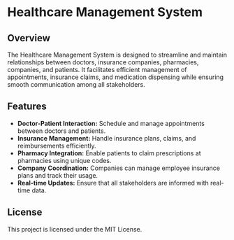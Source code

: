 # Healthcare Management System

## Overview

The Healthcare Management System is designed to streamline and maintain relationships between doctors, insurance companies, pharmacies, companies, and patients. It facilitates efficient management of appointments, insurance claims, and medication dispensing while ensuring smooth communication among all stakeholders.

## Features

- **Doctor-Patient Interaction:** Schedule and manage appointments between doctors and patients.
- **Insurance Management:** Handle insurance plans, claims, and reimbursements efficiently.
- **Pharmacy Integration:** Enable patients to claim prescriptions at pharmacies using unique codes.
- **Company Coordination:** Companies can manage employee insurance plans and track their usage.
- **Real-time Updates:** Ensure that all stakeholders are informed with real-time data.

## License

This project is licensed under the MIT License.
